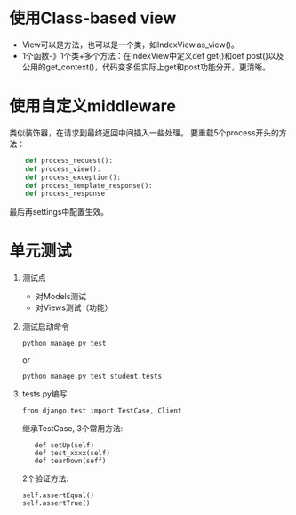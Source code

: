 # 使用Class-based view
+ View可以是方法，也可以是一个类，如IndexView.as_view()。
+ 1个函数-》1个类+多个方法：在IndexView中定义def get()和def post()以及公用的get_context()，代码变多但实际上get和post功能分开，更清晰。
# 使用自定义middleware
类似装饰器，在请求到最终返回中间插入一些处理。
要重载5个process开头的方法：
```python
    def process_request():
    def process_view():
    def process_exception():
    def process_template_response():
    def process_response
```
最后再settings中配置生效。

# 单元测试
1. 测试点
    - 对Models测试
    - 对Views测试（功能）
2. 测试启动命令 
    ```
    python manage.py test
    ```
    or
    ```
    python manage.py test student.tests
    ```
3. tests.py编写
    ```
    from django.test import TestCase, Client
    ```
    继承TestCase, 3个常用方法:
    ```
       def setUp(self)
       def test_xxxx(self)
       def tearDown(seff)
    ```
    2个验证方法:
    
    ```
    self.assertEqual()
    self.assertTrue()
    ```
